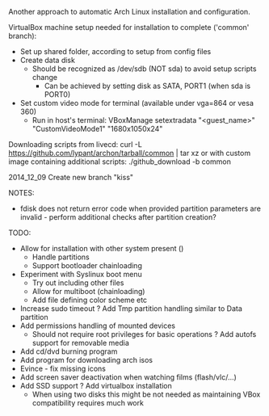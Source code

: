 Another approach to automatic Arch Linux installation and configuration.

VirtualBox machine setup needed for installation to complete ('common' branch):
- Set up shared folder, according to setup from config files
- Create data disk
    - Should be recognized as /dev/sdb (NOT sda) to avoid setup scripts change
        - Can be achieved by setting disk as SATA, PORT1 (when sda is PORT0)
- Set custom video mode for terminal (available under vga=864 or vesa 360)
    - Run in host's terminal:
    VBoxManage setextradata "<guest_name>" "CustomVideoMode1" "1680x1050x24"

Downloading scripts from livecd:
curl -L https://github.com/lypant/archon/tarball/common | tar xz
or with custom image containing additional scripts:
./github_download -b common

2014_12_09
Create new branch "kiss"

NOTES:
- fdisk does not return error code when provided partition parameters
  are invalid - perform additional checks after partition creation?

TODO:
- Allow for installation with other system present ()
    - Handle partitions
    - Support bootloader chainloading
- Experiment with Syslinux boot menu
    - Try out including other files
    - Allow for multiboot (chainloading)
    - Add file defining color scheme etc
- Increase sudo timeout
? Add Tmp partition handling similar to Data partition
- Add permissions handling of mounted devices
    - Should not require root privileges for basic operations
? Add autofs support for removable media
- Add cd/dvd burning program
- Add program for downloading arch isos
- Evince - fix missing icons
- Add screen saver deactivation when watching films (flash/vlc/...)
- Add SSD support
? Add virtualbox installation
    - When using two disks this might be not needed as maintaining VBox
      compatibility requires much work

